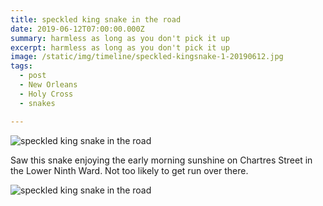```yaml
---
title: speckled king snake in the road
date: 2019-06-12T07:00:00.000Z
summary: harmless as long as you don't pick it up
excerpt: harmless as long as you don't pick it up
image: /static/img/timeline/speckled-kingsnake-1-20190612.jpg
tags:
  - post 
  - New Orleans
  - Holy Cross
  - snakes

---
```


![speckled king snake in the road](/static/img/timeline/speckled-kingsnake-1-20190612.jpg "speckled king snake in the road")

Saw this snake enjoying the early morning sunshine on Chartres Street in the Lower Ninth Ward. Not too likely to get run over there.

![speckled king snake in the road](/static/img/timeline/speckled-kingsnake-2-20190612.jpg "speckled king snake in the road")